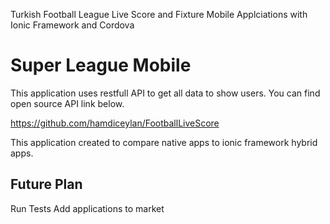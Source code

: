 Turkish Football League Live Score and Fixture Mobile Applciations with Ionic Framework and Cordova

# Super League Mobile

This application uses restfull API to get all data to show users.
You can find open source API link below.

https://github.com/hamdiceylan/FootballLiveScore

This application created to compare native apps to ionic framework hybrid apps.

## Future Plan

Run Tests
Add applications to market
